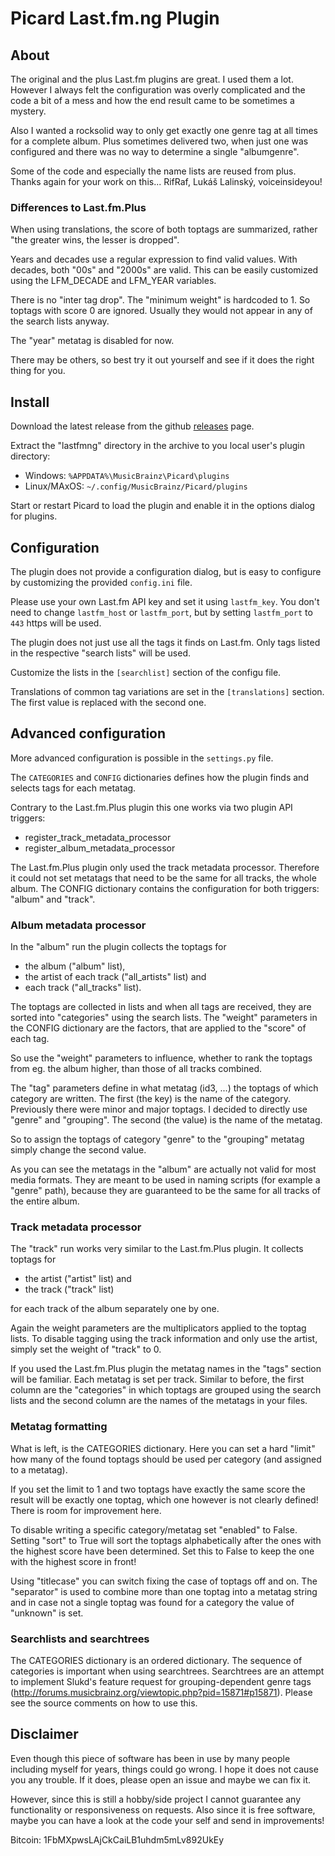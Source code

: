 # Picard Last.fm.ng Plugin

## About

The original and the plus Last.fm plugins are great. I used them a lot.
However I always felt the configuration was overly complicated and the code
a bit of a mess and how the end result came to be sometimes a mystery.

Also I wanted a rocksolid way to only get exactly one genre tag at all times 
for a complete album. Plus sometimes delivered two, when just one was 
configured and there was no way to determine a single "albumgenre".

Some of the code and especially the name lists are reused from plus. Thanks
again for your work on this... RifRaf, Lukáš Lalinský, voiceinsideyou!

### Differences to Last.fm.Plus

When using translations, the score of both toptags are summarized, rather 
"the greater wins, the lesser is dropped".

Years and decades use a regular expression to find valid values. With decades,
both "00s" and "2000s" are valid. This can be easily customized using the
LFM_DECADE and LFM_YEAR variables.

There is no "inter tag drop". The "minimum weight" is hardcoded to 1. So toptags
with score 0 are ignored. Usually they would not appear in any of the search
lists anyway.

The "year" metatag is disabled for now.

There may be others, so best try it out yourself and see if it does the right
thing for you.


## Install

Download the latest release from the github [releases][0] page.

Extract the "lastfmng" directory in the archive to you local user's plugin 
directory:

 - Windows: ``%APPDATA%\MusicBrainz\Picard\plugins``
 - Linux/MAxOS: ``~/.config/MusicBrainz/Picard/plugins``

Start or restart Picard to load the plugin and enable it in the options 
dialog for plugins.


## Configuration

The plugin does not provide a configuration dialog, but is easy to configure
by customizing the provided ``config.ini`` file.

Please use your own Last.fm API key and set it using ``lastfm_key``.
You don't need to change ``lastfm_host`` or ``lastfm_port``, but by setting
``lastfm_port`` to ``443`` https will be used.

The plugin does not just use all the tags it finds on Last.fm.
Only tags listed in the respective "search lists" will be used.

Customize the lists in the ``[searchlist]`` section of the configu file.

Translations of common tag variations are set in the ``[translations]`` section.
The first value is replaced with the second one.


## Advanced configuration

More advanced configuration is possible in the ``settings.py`` file.

The ``CATEGORIES`` and ``CONFIG`` dictionaries defines how the plugin finds and
selects tags for each metatag.

Contrary to the Last.fm.Plus plugin this one works via two plugin API triggers:

- register_track_metadata_processor
- register_album_metadata_processor

The Last.fm.Plus plugin only used the track metadata processor. Therefore
it could not set metatags that need to be the same for all tracks, the whole
album. The CONFIG dictionary contains the configuration for both triggers: 
"album" and "track".


### Album metadata processor

In the "album" run the plugin collects the toptags for 

- the album ("album" list), 
- the artist of each track  ("all_artists" list) and 
- each track ("all_tracks" list). 

The toptags are collected in lists and when all tags are received, they are
sorted into "categories" using the search lists. The "weight" parameters in the 
CONFIG dictionary are the factors, that are applied to the "score" of each tag.

So use the "weight" parameters to influence, whether to rank the toptags from 
eg. the album higher, than those of all tracks combined.

The "tag" parameters define in what metatag (id3, ...) the toptags of which 
category are written. The first (the key) is the name of the category. 
Previously there were minor and major toptags. I decided to directly use 
"genre" and "grouping". The second (the value) is the name of the metatag.

So to assign the toptags of category "genre" to the "grouping" metatag simply
change the second value.

As you can see the metatags in the "album" are actually not valid for most media
formats. They are meant to be used in naming scripts (for example a "genre"
path), because they are guaranteed to be the same for all tracks of the entire
album.


### Track metadata processor

The "track" run works very similar to the Last.fm.Plus plugin. It collects 
toptags for

- the artist ("artist" list) and
- the track ("track" list)

for each track of the album separately one by one.

Again the weight parameters are the multiplicators applied to the toptag lists.
To disable tagging using the track information and only use the artist, simply 
set the weight of "track" to 0.

If you used the Last.fm.Plus plugin the metatag names in the "tags" section will
be familiar. Each metatag is set per track. Similar to before, the first column
are the "categories" in which toptags are grouped using the search lists and the
second column are the names of the metatags in your files.


### Metatag formatting 

What is left, is the CATEGORIES dictionary. Here you can set a hard "limit" how
many of the found toptags should be used per category (and assigned to a
metatag).

If you set the limit to 1 and two toptags have exactly the same score the result
will be exactly one toptag, which one however is not clearly defined! There is
room for improvement here.

To disable writing a specific category/metatag set "enabled" to False. Setting
"sort" to True will sort the toptags alphabetically after the ones with the
highest score have been determined. Set this to False to keep the one with the
highest score in front!

Using "titlecase" you can switch fixing the case of toptags off and on. The
"separator" is used to combine more than one toptag into a metatag string and in
case not a single toptag was found for a category the value of "unknown" is set.


### Searchlists and searchtrees

The CATEGORIES dictionary is an ordered dictionary. The sequence of categories
is important when using searchtrees. Searchtrees are an attempt to implement
Slukd's feature request for grouping-dependent genre tags
(http://forums.musicbrainz.org/viewtopic.php?pid=15871#p15871). Please see the
source comments on how to use this.


## Disclaimer

Even though this piece of software has been in use by many people including
myself for years, things could go wrong. I hope it does not cause you any 
trouble. If it does, please open an issue and maybe we can fix it.

However, since this is still a hobby/side project I cannot guarantee any 
functionality or responsiveness on requests. Also since it is free software,
maybe you can have a look at the code your self and send in improvements!


Bitcoin: 1FbMXpwsLAjCkCaiLB1uhdm5mLv892UkEy


[0]: https://github.com/fdemmer/Picard-Last.fm.ng-Plugin/releases
